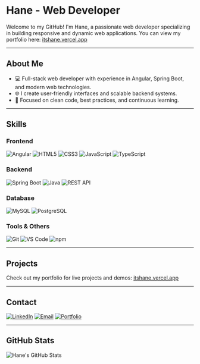 # Hane - Web Developer

Welcome to my GitHub! I'm Hane, a passionate web developer specializing in building responsive and dynamic web applications. You can view my portfolio here: [itshane.vercel.app](https://itshane.vercel.app)

---

## About Me
- 💻 Full-stack web developer with experience in Angular, Spring Boot, and modern web technologies.
- 🌐 I create user-friendly interfaces and scalable backend systems.
- 🎯 Focused on clean code, best practices, and continuous learning.

---

## Skills

### Frontend
![Angular](https://img.shields.io/badge/-Angular-DD0031?style=for-the-badge&logo=angular&logoColor=white)
![HTML5](https://img.shields.io/badge/-HTML5-E34F26?style=for-the-badge&logo=html5&logoColor=white)
![CSS3](https://img.shields.io/badge/-CSS3-1572B6?style=for-the-badge&logo=css3&logoColor=white)
![JavaScript](https://img.shields.io/badge/-JavaScript-F7DF1E?style=for-the-badge&logo=javascript&logoColor=black)
![TypeScript](https://img.shields.io/badge/-TypeScript-3178C6?style=for-the-badge&logo=typescript&logoColor=white)

### Backend
![Spring Boot](https://img.shields.io/badge/-Spring%20Boot-6DB33F?style=for-the-badge&logo=spring&logoColor=white)
![Java](https://img.shields.io/badge/-Java-F7DF1E?style=for-the-badge&logo=java&logoColor=white)
![REST API](https://img.shields.io/badge/-RESTful%20API-000000?style=for-the-badge&logo=swagger&logoColor=white)

### Database
![MySQL](https://img.shields.io/badge/-MySQL-4479A1?style=for-the-badge&logo=mysql&logoColor=white)
![PostgreSQL](https://img.shields.io/badge/-PostgreSQL-336791?style=for-the-badge&logo=postgresql&logoColor=white)

### Tools & Others
![Git](https://img.shields.io/badge/-Git-F05032?style=for-the-badge&logo=git&logoColor=white)
![VS Code](https://img.shields.io/badge/-VS%20Code-007ACC?style=for-the-badge&logo=visual-studio-code&logoColor=white)
![npm](https://img.shields.io/badge/-npm-CB3837?style=for-the-badge&logo=npm&logoColor=white)

---

## Projects
Check out my portfolio for live projects and demos: [itshane.vercel.app](https://itshane.vercel.app)

---

## Contact
[![LinkedIn](https://img.shields.io/badge/-LinkedIn-0077B5?style=for-the-badge&logo=linkedin&logoColor=white)](https://www.linkedin.com/in/kaung-htet-hane-419751181/)
[![Email](https://img.shields.io/badge/-Email-D14836?style=for-the-badge&logo=gmail&logoColor=white)](mailto:arkarhane25@gmail.com)
[![Portfolio](https://img.shields.io/badge/-Portfolio-6f42c1?style=for-the-badge&logo=vercel&logoColor=white)](https://itshane.vercel.app)

---

## GitHub Stats
![Hane's GitHub Stats](https://github-readme-stats.vercel.app/api?username=your-github-username&show_icons=true&theme=radical)
